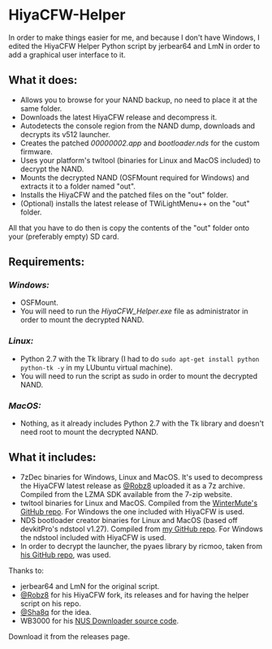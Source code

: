 # HiyaCFW-Helper

In order to make things easier for me, and because I don't have Windows, I edited the HiyaCFW Helper Python script by jerbear64 and LmN in order to add a graphical user interface to it.

## What it does:
* Allows you to browse for your NAND backup, no need to place it at the same folder.
* Downloads the latest HiyaCFW release and decompress it.
* Autodetects the console region from the NAND dump, downloads and decrypts its v512 launcher.
* Creates the patched _00000002.app_ and _bootloader.nds_ for the custom firmware.
* Uses your platform's twltool (binaries for Linux and MacOS included) to decrypt the NAND.
* Mounts the decrypted NAND (OSFMount required for Windows) and extracts it to a folder named "out".
* Installs the HiyaCFW and the patched files on the "out" folder.
* (Optional) installs the latest release of TWiLightMenu++ on the "out" folder.

All that you have to do then is copy the contents of the "out" folder onto your (preferably empty) SD card.

## Requirements:
### _Windows:_
* OSFMount.
* You will need to run the _HiyaCFW_Helper.exe_ file as administrator in order to mount the decrypted NAND.

### _Linux:_
* Python 2.7 with the Tk library (I had to do `sudo apt-get install python python-tk -y` in my LUbuntu virtual machine).
* You will need to run the script as sudo in order to mount the decrypted NAND.

### _MacOS:_
* Nothing, as it already includes Python 2.7 with the Tk library and doesn't need root to mount the decrypted NAND.

## What it includes:
* 7zDec binaries for Windows, Linux and MacOS. It's used to decompress the HiyaCFW latest release as [@Robz8](https://github.com/Robz8) uploaded it as a 7z archive. Compiled from the LZMA SDK available from the 7-zip website.
* twltool binaries for Linux and MacOS. Compiled from the [WinterMute's GitHub repo](https://github.com/WinterMute/twltool). For Windows the one included with HiyaCFW is used.
* NDS bootloader creator binaries for Linux and MacOS (based off devkitPro's ndstool v1.27). Compiled from [my GitHub repo](https://github.com/mondul/NDS-Bootloader-Creator). For Windows the ndstool included with HiyaCFW is used.
* In order to decrypt the launcher, the pyaes library by ricmoo, taken from [his GitHub repo](https://github.com/ricmoo/pyaes), was used.

Thanks to:
* jerbear64 and LmN for the original script.
* [@Robz8](https://github.com/Robz8) for his HiyaCFW fork, its releases and for having the helper script on his repo.
* [@Sha8q](https://github.com/Sha8q) for the idea.
* WB3000 for his [NUS Downloader source code](https://code.google.com/archive/p/nusdownloader/source/default/source).

Download it from the releases page.
